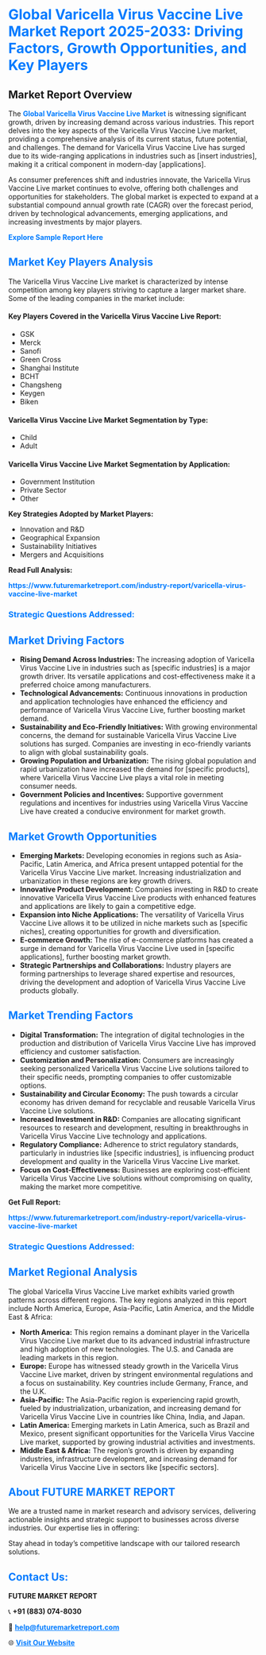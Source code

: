 <h1 style="color: #007BFF;">Global Varicella Virus Vaccine Live Market Report 2025-2033: Driving Factors, Growth Opportunities, and Key Players</h1>

<section id="overview">
<h2>Market Report Overview</h2>
<p>The <a href="https://www.futuremarketreport.com/industry-report/varicella-virus-vaccine-live-market" style="color: #007BFF; text-decoration: none;"><strong>Global Varicella Virus Vaccine Live Market</strong></a> is witnessing significant growth, driven by increasing demand across various industries. This report delves into the key aspects of the Varicella Virus Vaccine Live market, providing a comprehensive analysis of its current status, future potential, and challenges. The demand for Varicella Virus Vaccine Live has surged due to its wide-ranging applications in industries such as [insert industries], making it a critical component in modern-day [applications].</p>
<p>As consumer preferences shift and industries innovate, the Varicella Virus Vaccine Live market continues to evolve, offering both challenges and opportunities for stakeholders. The global market is expected to expand at a substantial compound annual growth rate (CAGR) over the forecast period, driven by technological advancements, emerging applications, and increasing investments by major players.</p>
</section>

<section id="overview">
<p><a href="https://www.futuremarketreport.com/request-sample/reportId=105730" style="color: #007BFF; text-decoration: none;"><strong>Explore Sample Report Here</strong></a></p>
</section>

<section id="key-players">
<h2 style="color: #007BFF;">Market Key Players Analysis</h2>
<p>The Varicella Virus Vaccine Live market is characterized by intense competition among key players striving to capture a larger market share. Some of the leading companies in the market include:</p>
<h4>Key Players Covered in the Varicella Virus Vaccine Live Report:</h4>
<ul><li>GSK</li><li>Merck</li><li>Sanofi</li><li>Green Cross</li><li>Shanghai Institute</li><li>BCHT</li><li>Changsheng</li><li>Keygen</li><li>Biken</li></ul>
<h4>Varicella Virus Vaccine Live Market Segmentation by Type:</h4>
<ul><li>Child</li><li>Adult</li></ul>

<h4>Varicella Virus Vaccine Live Market Segmentation by Application:</h4>
<ul><li>Government Institution</li><li>Private Sector</li><li>Other</li></ul>
<p><strong>Key Strategies Adopted by Market Players:</strong></p>
<ul>
<li>Innovation and R&D</li>
<li>Geographical Expansion</li>
<li>Sustainability Initiatives</li>
<li>Mergers and Acquisitions</li>
</ul>
</section>

<section>
<p><strong>Read Full Analysis: </strong></p><a href="https://www.futuremarketreport.com/industry-report/varicella-virus-vaccine-live-market" style="color: #007BFF; text-decoration: none;"><strong>https://www.futuremarketreport.com/industry-report/varicella-virus-vaccine-live-market</strong></a>
<h3 style="color: #007BFF;">Strategic Questions Addressed:</h3>
</section>

<section id="driving-factors">
<h2 style="color: #007BFF;">Market Driving Factors</h2>
<ul>
<li><strong>Rising Demand Across Industries:</strong> The increasing adoption of Varicella Virus Vaccine Live in industries such as [specific industries] is a major growth driver. Its versatile applications and cost-effectiveness make it a preferred choice among manufacturers.</li>
<li><strong>Technological Advancements:</strong> Continuous innovations in production and application technologies have enhanced the efficiency and performance of Varicella Virus Vaccine Live, further boosting market demand.</li>
<li><strong>Sustainability and Eco-Friendly Initiatives:</strong> With growing environmental concerns, the demand for sustainable Varicella Virus Vaccine Live solutions has surged. Companies are investing in eco-friendly variants to align with global sustainability goals.</li>
<li><strong>Growing Population and Urbanization:</strong> The rising global population and rapid urbanization have increased the demand for [specific products], where Varicella Virus Vaccine Live plays a vital role in meeting consumer needs.</li>
<li><strong>Government Policies and Incentives:</strong> Supportive government regulations and incentives for industries using Varicella Virus Vaccine Live have created a conducive environment for market growth.</li>
</ul>
</section>

<section id="growth-opportunities">
<h2 style="color: #007BFF;">Market Growth Opportunities</h2>
<ul>
<li><strong>Emerging Markets:</strong> Developing economies in regions such as Asia-Pacific, Latin America, and Africa present untapped potential for the Varicella Virus Vaccine Live market. Increasing industrialization and urbanization in these regions are key growth drivers.</li>
<li><strong>Innovative Product Development:</strong> Companies investing in R&D to create innovative Varicella Virus Vaccine Live products with enhanced features and applications are likely to gain a competitive edge.</li>
<li><strong>Expansion into Niche Applications:</strong> The versatility of Varicella Virus Vaccine Live allows it to be utilized in niche markets such as [specific niches], creating opportunities for growth and diversification.</li>
<li><strong>E-commerce Growth:</strong> The rise of e-commerce platforms has created a surge in demand for Varicella Virus Vaccine Live used in [specific applications], further boosting market growth.</li>
<li><strong>Strategic Partnerships and Collaborations:</strong> Industry players are forming partnerships to leverage shared expertise and resources, driving the development and adoption of Varicella Virus Vaccine Live products globally.</li>
</ul>
</section>

<section id="trending-factors">
<h2 style="color: #007BFF;">Market Trending Factors</h2>
<ul>
<li><strong>Digital Transformation:</strong> The integration of digital technologies in the production and distribution of Varicella Virus Vaccine Live has improved efficiency and customer satisfaction.</li>
<li><strong>Customization and Personalization:</strong> Consumers are increasingly seeking personalized Varicella Virus Vaccine Live solutions tailored to their specific needs, prompting companies to offer customizable options.</li>
<li><strong>Sustainability and Circular Economy:</strong> The push towards a circular economy has driven demand for recyclable and reusable Varicella Virus Vaccine Live solutions.</li>
<li><strong>Increased Investment in R&D:</strong> Companies are allocating significant resources to research and development, resulting in breakthroughs in Varicella Virus Vaccine Live technology and applications.</li>
<li><strong>Regulatory Compliance:</strong> Adherence to strict regulatory standards, particularly in industries like [specific industries], is influencing product development and quality in the Varicella Virus Vaccine Live market.</li>
<li><strong>Focus on Cost-Effectiveness:</strong> Businesses are exploring cost-efficient Varicella Virus Vaccine Live solutions without compromising on quality, making the market more competitive.</li>
</ul>
</section>

<section>
<p><strong>Get Full Report: </strong></p><a href="https://www.futuremarketreport.com/industry-report/varicella-virus-vaccine-live-market" style="color: #007BFF; text-decoration: none;"><strong>https://www.futuremarketreport.com/industry-report/varicella-virus-vaccine-live-market</strong></a>
<h3 style="color: #007BFF;">Strategic Questions Addressed:</h3>
</section>


<section id="regional-analysis">
<h2 style="color: #007BFF;">Market Regional Analysis</h2>
<p>The global Varicella Virus Vaccine Live market exhibits varied growth patterns across different regions. The key regions analyzed in this report include North America, Europe, Asia-Pacific, Latin America, and the Middle East & Africa:</p>
<ul>
<li><strong>North America:</strong> This region remains a dominant player in the Varicella Virus Vaccine Live market due to its advanced industrial infrastructure and high adoption of new technologies. The U.S. and Canada are leading markets in this region.</li>
<li><strong>Europe:</strong> Europe has witnessed steady growth in the Varicella Virus Vaccine Live market, driven by stringent environmental regulations and a focus on sustainability. Key countries include Germany, France, and the U.K.</li>
<li><strong>Asia-Pacific:</strong> The Asia-Pacific region is experiencing rapid growth, fueled by industrialization, urbanization, and increasing demand for Varicella Virus Vaccine Live in countries like China, India, and Japan.</li>
<li><strong>Latin America:</strong> Emerging markets in Latin America, such as Brazil and Mexico, present significant opportunities for the Varicella Virus Vaccine Live market, supported by growing industrial activities and investments.</li>
<li><strong>Middle East & Africa:</strong> The region’s growth is driven by expanding industries, infrastructure development, and increasing demand for Varicella Virus Vaccine Live in sectors like [specific sectors].</li>
</ul>
</section>

<footer>
<h2 style="color: #007BFF;">About FUTURE MARKET REPORT</h2>
<p>We are a trusted name in market research and advisory services, delivering actionable insights and strategic support to businesses across diverse industries. Our expertise lies in offering:</p>

<p>Stay ahead in today’s competitive landscape with our tailored research solutions.</p>

<h2 style="color: #007BFF;">Contact Us:</h2>
<p><strong>FUTURE MARKET REPORT</strong></p>
<p>📞 <strong>+91 (883) 074-8030</strong></p>
<p>📧 <strong><a href="mailto:help@futuremarketreport.com" style="color: #007BFF;">help@futuremarketreport.com</a></strong></p>
<p>🌐 <strong><a href="https://www.futuremarketreport.com/" style="color: #007BFF;">Visit Our Website</a></strong></p>
</footer>